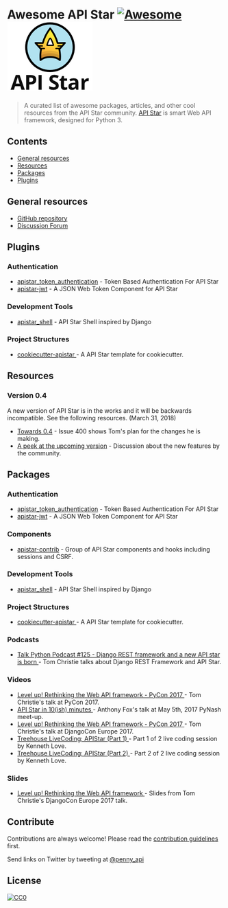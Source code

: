 Awesome API Star [![Awesome](https://cdn.rawgit.com/sindresorhus/awesome/d7305f38d29fed78fa85652e3a63e154dd8e8829/media/badge.svg)](https://github.com/sindresorhus/awesome) <img src='https://raw.githubusercontent.com/encode/apistar/master/docs/img/logo-200-square-light.png' width='200'/>
===============

> A curated list of awesome packages, articles, and other cool resources from the API Star community.
> [API Star](https://github.com/encode/apistar) is smart Web API framework, designed for Python 3.

## Contents

- [General resources](#general-resources)
- [Resources](#resources)
- [Packages](#packages)
- [Plugins](#plugins)

## General resources

- [GitHub repository](https://github.com/encode/apistar)
- [Discussion Forum](https://discuss.apistar.org/)

## Plugins

### Authentication

* [apistar_token_authentication](https://github.com/bahattincinic/apistar_token_authentication) - Token Based Authentication For API Star
* [apistar-jwt](https://github.com/audiolion/apistar-jwt) - A JSON Web Token Component for API Star

### Development Tools

* [apistar_shell](https://github.com/bahattincinic/apistar_shell) - API Star Shell inspired by Django

### Project Structures

* [cookiecutter-apistar ](https://github.com/bahattincinic/cookiecutter-apistar) - A API Star template for cookiecutter.

## Resources

### Version 0.4

A new version of API Star is in the works and it will be backwards incompatible. See the following resources. (March 31, 2018)

- [Towards 0.4](https://github.com/encode/apistar/pull/400) - Issue 400 shows Tom's plan for the changes he is making.
- [A peek at the upcoming version](https://discuss.apistar.org/t/a-peek-at-the-upcoming-version/412) - Discussion about the new features by the community.


## Packages

### Authentication

- [apistar_token_authentication](https://github.com/bahattincinic/apistar_token_authentication) - Token Based Authentication For API Star
- [apistar-jwt](https://github.com/audiolion/apistar-jwt) - A JSON Web Token Component for API Star

### Components

- [apistar-contrib](https://github.com/ryananguiano/apistar-contrib) - Group of API Star components and hooks including sessions and CSRF.

### Development Tools

- [apistar_shell](https://github.com/bahattincinic/apistar_shell) - API Star Shell inspired by Django

### Project Structures

- [cookiecutter-apistar ](https://github.com/bahattincinic/cookiecutter-apistar) - A API Star template for cookiecutter.




### Podcasts

- [Talk Python Podcast #125 - Django REST framework and a new API star is born
](https://talkpython.fm/episodes/show/125/django-rest-framework-and-a-new-api-star-is-born) - Tom Christie talks about Django REST Framework and API Star.

### Videos

- [Level up! Rethinking the Web API framework - PyCon 2017
](https://youtu.be/Rk6MHZdust4) - Tom Christie's talk at PyCon 2017.
- [API Star in 10(ish) minutes
](http://anthonyfox.io/2017/06/api-star/) - Anthony Fox's talk at May 5th, 2017 PyNash meet-up.
- [Level up! Rethinking the Web API framework - PyCon 2017
](https://youtu.be/zeOogB4qfow) - Tom Christie's talk at DjangoCon Europe 2017.
- [Treehouse LiveCoding: APIStar (Part 1)
](https://youtu.be/j7Na7lBP0UI) - Part 1 of 2 live coding session by Kenneth Love.
- [Treehouse LiveCoding: APIStar (Part 2)
](https://youtu.be/VhzQqMSlNKo) - Part 2 of 2 live coding session by Kenneth Love.


### Slides

- [Level up! Rethinking the Web API framework
](http://www.encode.io/talks/rethinking-the-web-api-framework/index.html) - Slides from Tom Christie's DjangoCon Europe 2017 talk.


## Contribute

Contributions are always welcome!
Please read the [contribution guidelines](CONTRIBUTING.md) first.

Send links on Twitter by tweeting at [@penny_api](https://twitter.com/penny_api)


## License

[![CC0](http://mirrors.creativecommons.org/presskit/buttons/88x31/svg/cc-zero.svg)](https://creativecommons.org/publicdomain/zero/1.0/)
